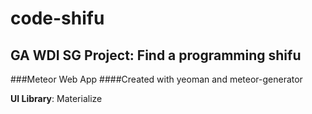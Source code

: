 # code-shifu
## GA WDI SG Project: Find a programming shifu

###Meteor Web App
####Created with yeoman and meteor-generator

**UI Library**: Materialize
